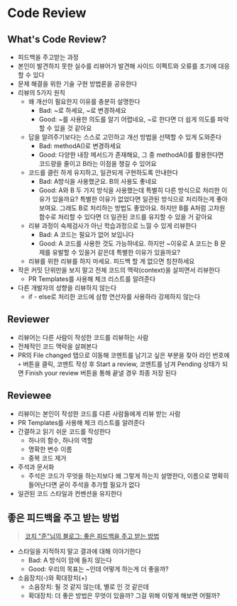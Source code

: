 # Code Review

## What's Code Review?

- 피드백을 주고받는 과정
- 본인이 발견하지 못한 실수를 리뷰어가 발견해 사이드 이펙트와 오류를 조기에 대응할 수 있다
- 문제 해결을 위한 기술 구현 방법론을 공유한다
- 리뷰의 5가지 원칙
  - 왜 개선이 필요한지 이유를 충분히 설명한다
    - Bad: ~로 하세요, ~로 변경하세요
    - Good: ~를 사용한 의도를 알기 어렵네요, ~로 한다면 더 쉽게 의도를 파악할 수 있을 것 같아요
  - 답을 알려주기보다는 스스로 고민하고 개선 방법을 선택할 수 있게 도와준다
    - Bad: methodA()로 변경하세요
    - Good: 다양한 내장 메서드가 존재해요, 그 중 methodA()를 활용한다면 코드량을 줄이고 B라는 이점을 챙길 수 있어요
  - 코드를 클린 하게 유지하고, 일관되게 구현하도록 안내한다
    - Bad: A방식을 사용했군요. B의 사용도 좋네요
    - Good: A와 B 두 가지 방식을 사용했는데 특별히 다른 방식으로 처리한 이유가 있을까요? 특별한 이유가 없었다면 일관된 방식으로 처리하는게 좋아보여요. 그래도 B로 처리하는 방법도 좋았아요. 하지만 B를 A처럼 고차원 함수로 처리할 수 있다면 더 일관된 코드를 유지할 수 있을 거 같아요
  - 리뷰 과정이 숙제검사가 아닌 학습과정으로 느낄 수 있게 리뷰한다
    - Bad: A 코드는 필요가 없어 보입니다
    - Good: A 코드를 사용한 것도 가능하네요. 하지만 ~이유로 A 코드는 B 문제를 유발할 수 있을거 같은데 특별한 이유가 있을까요?
  - 리뷰를 위한 리뷰를 하지 마세요. 피드백 할 게 없으면 칭찬하세요
- 작은 커밋 단위만을 보지 말고 전체 코드의 맥락(context)을 살피면서 리뷰한다
  - PR Templates를 사용해 체크 리스트를 알려준다
- 다른 개발자의 성향을 리뷰하지 않는다
  - if - else로 처리한 코드에 삼항 연산자를 사용하라 강제하지 않는다

## Reviewer

- 리뷰어는 다른 사람이 작성한 코드를 리뷰하는 사람
- 전체적인 코드 맥락을 살펴본다
- PR의 File changed 탭으로 이동해 코멘트를 남기고 싶은 부분을 찾아 라인 번호에 `+` 버튼을 클릭, 코멘트 작성 후 Start a review, 코멘트를 남겨 Pending 상태가 되면 Finish your review 버튼을 통해 끝낼 경우 최종 저장 된다

## Reviewee

- 리뷰이는 본인이 작성한 코드를 다른 사람들에게 리뷰 받는 사람
- PR Templates를 사용해 체크 리스트를 알려준다
- 간결하고 읽기 쉬운 코드를 작성한다
  - 하나의 함수, 하나의 역할
  - 명확한 변수 이름
  - 중복 코드 제거
- 주석과 문서화
  - 주석은 코드가 무엇을 하는지보다 왜 그렇게 하는지 설명한다, 이름으로 명확히 들어난다면 굳이 주석을 추가할 필요가 없다
- 일관된 코드 스타일과 컨벤션을 유지한다

## 좋은 피드백을 주고 받는 방법

> [코치 "준"님의 블로그: 좋은 피드백을 주고 받는 방법](https://blog.makerjun.com/improvement/good-feedback)

- 스타일을 지적하지 말고 결과에 대해 이야기한다
  - Bad: A 방식이 맘에 들지 않는다
  - Good: 우리의 목표는 ~인데 어떻게 하는게 더 좋을까?
- 소음장치(-)와 확대장치(+)
  - 소음장치: 될 것 같지 않는데, 별로 인 것 같은데
  - 확대장치: 더 좋은 방법은 무엇이 있을까? 그걸 위해 이렇게 해보면 어떨까?